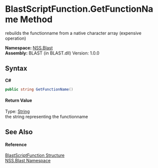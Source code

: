 # BlastScriptFunction.GetFunctionName Method 
 

rebuilds the functionname from a native character array (expensive operation)

**Namespace:**&nbsp;<a href="N_NSS_Blast">NSS.Blast</a><br />**Assembly:**&nbsp;BLAST (in BLAST.dll) Version: 1.0.0

## Syntax

**C#**<br />
``` C#
public string GetFunctionName()
```


#### Return Value
Type: <a href="https://docs.microsoft.com/dotnet/api/system.string" target="_blank" rel="noopener noreferrer">String</a><br />the string representing the functionname

## See Also


#### Reference
<a href="T_NSS_Blast_BlastScriptFunction">BlastScriptFunction Structure</a><br /><a href="N_NSS_Blast">NSS.Blast Namespace</a><br />